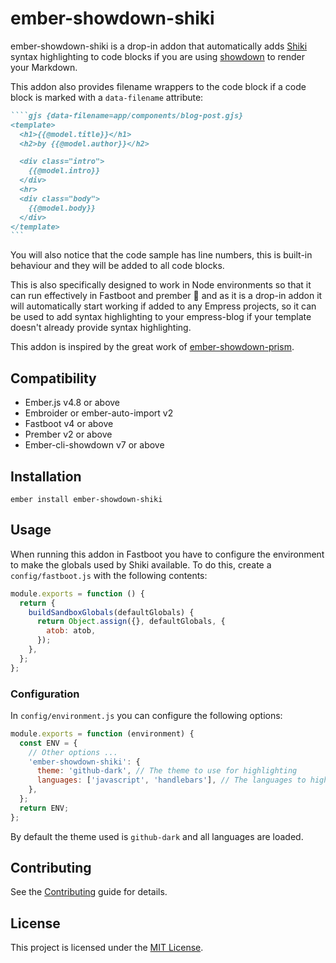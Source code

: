 # ember-showdown-shiki

ember-showdown-shiki is a drop-in addon that automatically adds [Shiki](https://github.com/shikijs/shiki) syntax highlighting to code blocks if you are using [showdown](https://github.com/showdownjs/showdown) to render your Markdown.

This addon also provides filename wrappers to the code block if a code block is marked with a `data-filename` attribute:

```markdown
````gjs {data-filename=app/components/blog-post.gjs}
<template>
  <h1>{{@model.title}}</h1>
  <h2>by {{@model.author}}</h2>

  <div class="intro">
    {{@model.intro}}
  </div>
  <hr>
  <div class="body">
    {{@model.body}}
  </div>
</template>
``` 
```

You will also notice that the code sample has line numbers, this is built-in behaviour and they will be added to all code blocks.

This is also specifically designed to work in Node environments so that it can run effectively in Fastboot and prember 🎉 and as it is a drop-in addon it will automatically start working if added to any Empress projects, so it can be used to add syntax highlighting to your empress-blog if your template doesn't already provide syntax highlighting.

This addon is inspired by the great work of [ember-showdown-prism](https://github.com/empress/ember-showdown-prism).


## Compatibility

- Ember.js v4.8 or above
- Embroider or ember-auto-import v2
- Fastboot v4 or above
- Prember v2 or above
- Ember-cli-showdown v7 or above

## Installation

```
ember install ember-showdown-shiki
```

## Usage

When running this addon in Fastboot you have to configure the environment to make the globals used by Shiki available. To do this, create a `config/fastboot.js` with the following contents:

```js
module.exports = function () {
  return {
    buildSandboxGlobals(defaultGlobals) {
      return Object.assign({}, defaultGlobals, {
        atob: atob,
      });
    },
  };
};
```

### Configuration

In `config/environment.js` you can configure the following options:

```js
module.exports = function (environment) {
  const ENV = {
    // Other options ...
    'ember-showdown-shiki': {
      theme: 'github-dark', // The theme to use for highlighting
      languages: ['javascript', 'handlebars'], // The languages to highlight
    },
  };
  return ENV;
};
```

By default the theme used is `github-dark` and all languages are loaded.

## Contributing

See the [Contributing](CONTRIBUTING.md) guide for details.

## License

This project is licensed under the [MIT License](LICENSE.md).
